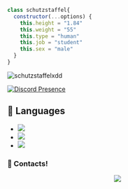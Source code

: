 ```js
class schutzstaffel{
  constructor(...options) {
    this.height = "1.84"
    this.weight = "55"
    this.type = "human"
    this.job = "student"
    this.sex = "male"
  }
}
```
<img src="https://komarev.com/ghpvc/?username=schutzstaffelxdd&label=Ziyaretçi%20Sayısı&color=552b75" alt="schutzstaffelxdd" />

[![Discord Presence](https://lanyard-profile-readme.vercel.app/api/852913082321862706)](https://discord.com/users/852913082321862706)

## 🔧 Languages
- ![](https://img.shields.io/badge/Code-JavaScript-black?style=flat-square&logo=javascript&logoColor=brightgreen)
- ![](https://img.shields.io/badge/Code-Java-black?style=flat-square&logo=java&logoColor=white)
- ![](https://img.shields.io/badge/Tools-MongoDB-black?style=flat-square&logo=mongodb&logoColor=cyan)



<h3>🌟 Contacts!</h3>
<p align="center">
     <a href="https://www.instagram.com/schutzstaffelssxd" target"blank_"><img src="https://img.shields.io/badge/INSTAGRAM%20-DC3175.svg?&style=for-the-badge&logo=instagram&logoColor=white"></a>
